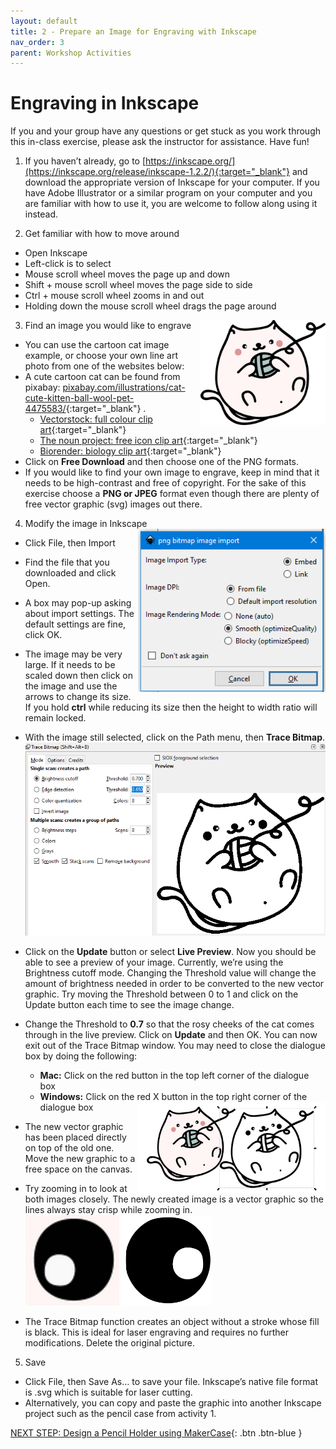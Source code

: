 ```yaml
---
layout: default
title: 2 - Prepare an Image for Engraving with Inkscape
nav_order: 3
parent: Workshop Activities
---
```

# Engraving in Inkscape
If you and your group have any questions or get stuck as you work through this in-class exercise, please ask the instructor for assistance.  Have fun!

1. If you haven’t already, go to [https://inkscape.org/](https://inkscape.org/release/inkscape-1.2.2/){:target="_blank"}  and download the appropriate version of Inkscape for your computer. If you have Adobe Illustrator or a similar program on your computer and you are familiar with how to use it, you are welcome to follow along using it instead. 

2. Get familiar with how to move around
 - Open Inkscape
 - Left-click is to select
 - Mouse scroll wheel moves the page up and down
 - Shift + mouse scroll wheel moves the page side to side
 - Ctrl + mouse scroll wheel zooms in and out
 - Holding down the mouse scroll wheel drags the page around

3. Find an image you would like to engrave <img src="images/act3/lasercat.png" style="width:200px; float:right;" alt="objects">
 - You can use the cartoon cat image example, or choose your own line art photo from one of the websites below:
 - A cute cartoon cat can be found from pixabay: [pixabay.com/illustrations/cat-cute-kitten-ball-wool-pet-4475583/](https://pixabay.com/illustrations/cat-cute-kitten-ball-wool-pet-4475583/){:target="_blank"} .  
     - [Vectorstock: full colour clip art](https://www.vectorstock.com/){:target="_blank"} 
     - [The noun project: free icon clip art](https://thenounproject.com/){:target="_blank"} 
     - [Biorender: biology clip art](https://biorender.com/){:target="_blank"} 
 - Click on **Free Download** and then choose one of the PNG formats.
 - If you would like to find your own image to engrave, keep in mind that it needs to be high-contrast and free of copyright. For the sake of this exercise choose a **PNG or JPEG** format even though there are plenty of free vector graphic (svg) images out there. 

4. Modify the image in Inkscape <img src="images/act3/act3-import settings.PNG" style="width:300px; float:right;" alt="import">
 - Click File, then Import
 - Find the file that you downloaded and click Open.
 - A box may pop-up asking about import settings. The default settings are fine, click OK. 
 - The image may be very large. If it needs to be scaled down then click on the image and use the arrows to change its size. If you hold **ctrl** while reducing its size then the height to width ratio will remain locked. 
 - With the image still selected, click on the Path menu, then **Trace Bitmap**.<br><img src="images/act3/act3-tracebitmap.PNG" style="width:500px;" alt="Trace bitmap"><br>
 - Click on the **Update** button or select **Live Preview**. Now you should be able to see a preview of your image. Currently, we’re using the Brightness cutoff mode. Changing the Threshold value will change the amount of brightness needed in order to be converted to the new vector graphic. Try moving the Threshold between 0 to 1 and click on the Update button each time to see the image change.
 - Change the Threshold to **0.7** so that the rosy cheeks of the cat comes through in the live preview. Click on **Update** and then OK. You can now exit out of the Trace Bitmap window. You may need to close the dialogue box by doing the following: 
    - **Mac:** Click on the red button in the top left corner of the dialogue box 
    - **Windows:** Click on the red X button in the top right corner of the dialogue box <img src="images/act3/act3-bitmap2.PNG" style="width:300px; float:right;" alt="original vs vector">

 - The new vector graphic has been placed directly on top of the old one. Move the new graphic to a free space on the canvas. 
 - Try zooming in to look at both images closely. The newly created image is a vector graphic so the lines always stay crisp while zooming in.<br>
    <img src="images/act3/act3-eye1.PNG" style="width:150px;" alt="png eye"> 
    <img src="images/act3/act3-eye2.PNG" style="width:145px;" alt="vector eye">

 - The Trace Bitmap function creates an object without a stroke whose fill is black. This is ideal for laser engraving and requires no further modifications. Delete the original picture. 

5. Save
 - Click File, then Save As… to save your file. Inkscape’s native file format is .svg which is suitable for laser cutting. 
 - Alternatively, you can copy and paste the graphic into another Inkscape project such as the pencil case from activity 1. 

[NEXT STEP: Design a Pencil Holder using MakerCase](3a-Pencil_Holder.html){: .btn .btn-blue }
